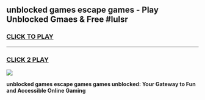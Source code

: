 
## unblocked games escape games - Play Unblocked Gmaes & Free #lulsr
<h3>
<a href="https://news.freeplayer.one?title=unblocked_games_escape_games&ref=24F">CLICK TO PLAY</a></h3>
<hr>

<h3>
<a href="https://news.freeplayer.one?title=unblocked_games_escape_games&ref=24F">CLICK 2 PLAY</a>
  
</h3>

<a href="https://news.freeplayer.one?title=unblocked_games_escape_games&ref=24F/"><img src="https://clearcache.store/games.png"></a>


**unblocked games escape games games unblocked: Your Gateway to Fun and Accessible Online Gaming**
